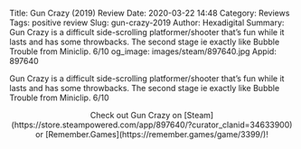 Title: Gun Crazy (2019) Review
Date: 2020-03-22 14:48
Category: Reviews
Tags: positive review
Slug: gun-crazy-2019
Author: Hexadigital
Summary: Gun Crazy is a difficult side-scrolling platformer/shooter that’s fun while it lasts and has some throwbacks. The second stage ie exactly like Bubble Trouble from Miniclip. 6/10
og_image: images/steam/897640.jpg
Appid: 897640

Gun Crazy is a difficult side-scrolling platformer/shooter that’s fun while it lasts and has some throwbacks. The second stage ie exactly like Bubble Trouble from Miniclip. 6/10

<center>Check out Gun Crazy on [Steam](https://store.steampowered.com/app/897640/?curator_clanid=34633900) or [Remember.Games](https://remember.games/game/3399/)!</center>
